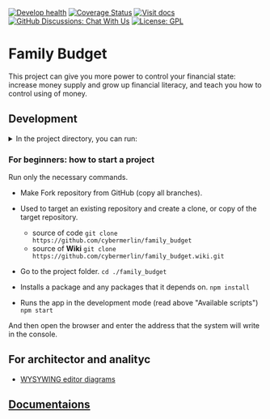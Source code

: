 [![Develop health](https://github.com/cybermerlin/family_budget/actions/workflows/review.yml/badge.svg?branch=develop)](https://github.com/cybermerlin/family_budget/actions/workflows/review.yml)
[![Coverage Status](https://coveralls.io/repos/github/cybermerlin/family_budget/badge.svg?branch=develop)](https://coveralls.io/github/cybermerlin/family_budget?branch=develop)
[![Visit docs](https://img.shields.io/badge/docs-visit%20site-orange)](https://formidable.com/open-source/family_budget/wiki/)
[<img alt="GitHub Discussions: Chat With Us" src="https://badgen.net/badge/discussions/chat%20with%20us/purple" />](https://github.com/cybermerlin/family_budget/discussions)
[![License: GPL](https://img.shields.io/badge/License-GPL-yellow.svg)](LICENSE)

# Family Budget

This project can give you more power to control your financial state: increase money supply and grow up financial
literacy, and teach you how to control using of money.

## Development

<details>
<summary>In the project directory, you can run:</summary>

### `npm start`

Runs the app in the development mode.\
Open [http://localhost:3000](http://localhost:3000) to view it in the browser.

The page will reload if you make edits.\
You will also see any lint errors in the console.

### `npm test`

Launches the test runner in the interactive watch mode.\
See the section about [running tests](https://facebook.github.io/create-react-app/docs/running-tests) for more
information.

### `npm run build`

Builds the app for production to the `build` folder.\
It correctly bundles React in production mode and optimizes the build for the best performance.

The build is minified and the filenames include the hashes.\
Your app is ready to be deployed!

See the section about [deployment](https://facebook.github.io/create-react-app/docs/deployment) for more information.

### `npm run eject`

**Note: this is a one-way operation. Once you `eject`, you can’t go back!**

If you aren’t satisfied with the build tool and configuration choices, you can `eject` at any time. This command will
remove the single build dependency from your project.

Instead, it will copy all the configuration files and the transitive dependencies (webpack, Babel, ESLint, etc) right
into your project so you have full control over them. All of the commands except `eject` will still work, but they will
point to the copied scripts so you can tweak them. At this point you’re on your own.

You don’t have to ever use `eject`. The curated feature set is suitable for small and middle deployments, and you
shouldn’t feel obligated to use this feature. However we understand that this tool wouldn’t be useful if you couldn’t
customize it when you are ready for it.

### `npm run storybook`

To start on localhost:6006 a server with a storybook project - list of ui components with a documentation and some user
case scenarios.
</details>

### For beginners: how to start a project
Run only the necessary commands.

- Make Fork repository from GitHub (copy all branches).

- Used to target an existing repository and create a clone, or copy of the target repository.
    - source of code ```git clone https://github.com/cybermerlin/family_budget```
    - source of **Wiki** ```git clone https://github.com/cybermerlin/family_budget.wiki.git```

- Go to the project folder.
  ```cd ./family_budget```

- Installs a package and any packages that it depends on.
  ```npm install```

- Runs the app in the development mode (read above "Available scripts")
  ```npm start```

And then open the browser and enter the address that the system will write in the console.

## For architector and analityc

- [WYSYWING editor diagrams](https://app.diagrams.net/?src=about)

## [Documentaions](docs/index.md)

